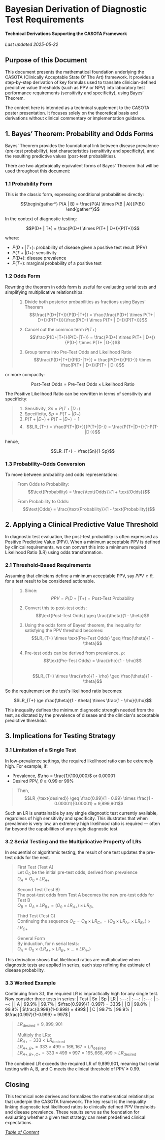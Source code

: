 # Bayesian Derivation of Diagnostic Test Requirements
#### Technical Derivations Supporting the CASOTA Framework
*Last updated 2025-05-22*

## Purpose of this Document
This document presents the mathematical foundation underlying the CASOTA (Clinically Acceptable State Of The Art) framework. It provides a step-by-step derivation of key formulas used to translate clinician-defined predictive value thresholds (such as PPV or NPV) into laboratory test performance requirements (sensitivity and specificity), using Bayes’ Theorem.

The content here is intended as a technical supplement to the CASOTA poster presentation. It focuses solely on the theoretical basis and derivations without clinical commentary or implementation guidance.

## 1. Bayes’ Theorem: Probability and Odds Forms
Bayes’ Theorem provides the foundational link between disease prevalence (pre-test probability), test characteristics (sensitivity and specificity), and the resulting predictive values (post-test probabilities).

There are two algebraically equivalent forms of Bayes’ Theorem that will be used throughout this document:

### 1.1 Probability Form
This is the classic form, expressing conditional probabilities directly:
```math
\begin{gather*}
P(A | B) = \frac{P(A) \times P(B | A)}{P(B)}
\end{gather*}
```

In the context of diagnostic testing:
```math
P(D+ | T+) = \frac{P(D+) \times P(T+ | D+)}{P(T+)}
```

where:
- $`P(D+ | T+)`$: probability of disease given a positive test result (PPV)
- $`P(T+ | D+)`$: sensitivity
- $`P(D+)`$: disease prevalence
- $`P(T+)`$: marginal probability of a positive test

### 1.2 Odds Form
Rewriting the theorem in odds form is useful for evaluating serial tests and simplifying multiplicative relationships:
>1. Divide both posterior probabilities as fractions using Bayes’ Theorem  
>$$\frac{P(D+|T+)}{P(D-|T+)} = \frac{\frac{P(D+) \times P(T+ | D+)}{P(T+)}}{\frac{P(D-) \times P(T+ | D-)}{P(T+)}}$$
>
>2. Cancel out the common term $`P(T+)`$  
>$$\frac{P(D+|T+)}{P(D-|T+)} = \frac{P(D+) \times P(T+ | D+)}{P(D-) \times P(T+ | D-)}$$
>
>3. Group terms into Pre-Test Odds and Likelihood Ratio  
>$$\frac{P(D+|T+)}{P(D-|T+)} = \frac{P(D+)}{P(D-)} \times \frac{P(T+ | D+)}{P(T+ | D-)}$$

or more compactly:
```math
\text{Post-Test Odds} = \text{Pre-Test Odds} \times \text{Likelihood Ratio}
```

The Positive Likelihood Ratio can be rewritten in terms of sensitivity and specificity:
>1. Sensitivity, $`Sn = P(T+|D+)`$  
>2. Specificity, $`Sp = P(T-|D-)`$  
>3. $`P(T+|D-) + P(T-|D-) = 1`$  
>4. $$LR_{T+} = \frac{P(T+|D+)}{P(T+|D-)} = \frac{P(T+|D+)}{1-P(T-|D-)}$$

hence,
```math
LR_{T+} = \frac{Sn}{1-Sp}
```

### 1.3 Probability–Odds Conversion
To move between probability and odds representations:  
>From Odds to Probability:  
>$$\text{Probability} = \frac{\text{Odds}}{1 + \text{Odds}}$$  
>
>From Probability to Odds:  
>$$\text{Odds} = \frac{\text{Probability}}{1 - \text{Probability}}$$

## 2. Applying a Clinical Predictive Value Threshold
In diagnostic test evaluation, the post-test probability is often expressed as Positive Predictive Value (PPV).
When a minimum acceptable PPV is defined by clinical requirements, we can convert this into a minimum required
Likelihood Ratio (LR) using odds transformation.

### 2.1 Threshold-Based Requirements
Assuming that clinicians define a minimum acceptable PPV, say $`PPV \geq \theta`$, for a test result to be considered actionable.
>1. Since:  
>$$PPV = P(D+|T+) = \text{Post-Test Probability}$$  
>
>2. Convert this to post-test odds:  
>$$\text{Post-Test Odds} \geq \frac{\theta}{1 - \theta}$$  
>
>3. Using the odds form of Bayes’ theorem, the inequality for satisfying the PPV threshold becomes:  
>$$LR_{T+} \times \text{Pre-Test Odds} \geq \frac{\theta}{1 - \theta}$$  
>
>4. Pre-test odds can be derived from prevalence, ρ:  
>$$\text{Pre-Test Odds} = \frac{\rho}{1 - \rho}$$  
>$$LR_{T+} \times \frac{\rho}{1 - \rho} \geq \frac{\theta}{1 - \theta}$$  

So the requirement on the test's likelihood ratio becomes:
```math
LR_{T+} \ge \frac{\theta}{1 - \theta} \times \frac{1 - \rho}{\rho}
```

This inequality defines the minimum diagnostic strength needed from the test, as dictated by the prevalence
of disease and the clinician's acceptable predictive threshold.

## 3. Implications for Testing Strategy
### 3.1 Limitation of a Single Test
In low-prevalence settings, the required likelihood ratio can be extremely high. For example, if:
- Prevalence, $`\rho = \frac{1}{100,000}`$ or 0.00001
- Desired PPV, $`\theta \geq 0.99`$ or 99%

> Then,  
> $$LR_{\text{desired}} \geq \frac{0.99}{1 - 0.99} \times \frac{1 - 0.00001}{0.00001} = 9,899,901$$  

Such an LR is unattainable by any single diagnostic test currently available, regardless of high sensitivity and specificity.
This illustrates that when prevalence is very low, an extremely high likelihood ratio is required — often far beyond 
the capabilities of any single diagnostic test.

### 3.2 Serial Testing and the Multiplicative Property of LRs
In sequential or algorithmic testing, the result of one test updates the pre-test odds for the next.

>First Test (Test A)  
>Let $`O_0`$​ be the initial pre-test odds, derived from prevalence  
>$`O_A = O_0 \times LR_{A+}`$
>
>Second Test (Test B)  
>The post-test odds from Test A becomes the new pre-test odds for Test B  
>$`O_B = O_A \times LR_{B+} = (O_0 \times LR_{A+}) \times LR_{B+}`$  
>
>Third Test (Test C)  
>Continuing the sequence
>$`O_C = O_B \times LR_{C+} = (O_0 \times LR_{A+} \times LR_{B+}) \times LR_{C+}`$  
>
>General Form  
>By induction, for n serial tests:  
>$`O_n = O_0 \times (LR_{A+} \times LR_{B+} \times ... \times LR_{n+})`$

This derivation shows that likelihood ratios are multiplicative when diagnostic tests are applied in series,
each step refining the estimate of disease probability.

### 3.3 Worked Example
Continuing from 3.1, the required LR is impractically high for any single test. Now consider three tests in series:
| Test  | Sn    | Sp    | LR
| :---: | :---: | :---: | :---: |
| A     | 99.9% | 99.7% | $`\frac{0.999}{1-0.997} = 333`$ |
| B     | 99.8% | 99.8% | $`\frac{0.998}{1-0.998} = 499`$ |
| C     | 99.7% | 99.9% | $`\frac{0.997}{1-0.999} = 997`$ |

>$`LR_{\text{desired}} = 9,899,901`$  
>
>Multiply the LRs:  
>$`LR_{A+} = 333 < LR_{\text{desired}}`$  
>$`LR_{A+, B+} = 333 \times 499 =  166,167 < LR_{\text{desired}}`$  
>$`LR_{A+, B+, C+} = 333 \times 499 \times 997 = 165,668,499 > LR_{\text{desired}}`$  

The combined LR exceeds the required LR of 9,899,901, meaning that serial testing with A, B, and C meets the clinical threshold of PPV ≥ 0.99.

## Closing
This technical note derives and formalizes the mathematical relationships that underpin the CASOTA framework. The key result is the
inequality linking diagnostic test likelihood ratios to clinically defined PPV thresholds and disease prevalence. These results serve
as the foundation for evaluating whether a given test strategy can meet predefined clinical expectations.

*[Table of Content](../../index.md)*
